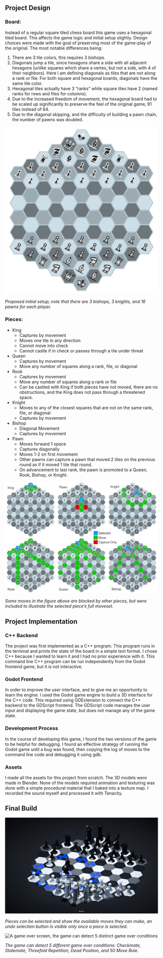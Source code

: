 ## Project Design
### Board:
Instead of a regular square tiled chess board this game uses a hexagonal tiled board. This affects the game logic and initial setup slightly. Design choices were made with the goal of preserving most of the game-play of the original. The most notable differences being:

1. There are 3 tile colors, this requires 3 bishops.
2. Diagonals jump a tile, since hexagons share a side with all adjacent hexagons (unlike squares which share a vertex, but not a side, with 4 of their neighbors). Here I am defining diagonals as tiles that are not along a rank or file. For both square and hexagonal boards, diagonals have the same tile color.
3. Hexagonal tiles actually have 3 “ranks” while square tiles have 2 (named ranks for rows and files for columns).
4. Due to the increased freedom of movement, the hexagonal board had to be scaled up significantly to preserve the feel of the original game, 91 tiles instead of 64.
5. Due to the diagonal skipping, and the difficulty of building a pawn chain, the number of pawns was doubled.

![Initial setup, note: 3 bishops, 3 knights, and 16 pawns](images/figure-01.jpg)

*Proposed initial setup; note that there are 3 bishops, 3 knights, and 16 pawns for each player.*
### Pieces:

- King
  - Captures by movement
  - Moves one tile in any direction
  - Cannot move into check
  - Cannot castle if in check or passes through a tile under threat
- Queen
  - Captures by movement
  - Move any number of squares along a rank, file, or diagonal
- Rook
  - Captures by movement
  - Move any number of squares along a rank or file
  - Can be castled with King if both pieces have not moved, there are no obstructions, and the King does not pass through a threatened space.
- Knight
  - Moves to any of the closest squares that are not on the same rank, file, or diagonal
  - Captures by movement
- Bishop
  - Diagonal Movement
  - Captures by movement
- Pawn
  - Moves forward 1 space
  - Captures diagonally
  - Moves 1-2 on first movement
  - Other pawns can capture a pawn that moved 2 tiles on the previous round as if it moved 1 tile that round.
  - On advancement to last rank, the pawn is promoted to a Queen, Rook, Bishop, or Knight.

![Move sets for each piece, overlayed on-top of their initial positions](images/figure-02.jpg)

*Some moves in the figure above are blocked by other pieces, but were included to illustrate the selected piece’s full moveset.*

## Project Implementation
### C++ Backend
The project was first implemented as a C++ program. This program runs in the terminal and prints the state of the board in a simple text format. I chose C++ because I wanted to learn it and I had no prior experience with it. This command line C++ program can be run independently from the Godot frontend game, but it is not interactive.

### Godot Frontend
In order to improve the user interface, and to give me an opportunity to learn the engine. I used the Godot game engine to build a 3D interface for the C++ code. This required using GDExtension to connect the C++ backend to the GDScript frontend. The GDScript code manages the user input and displaying the game state, but does not manage any of the game state.

### Development Process
In the course of developing this game, I found the two versions of the game to be helpful for debugging. I found an effective strategy of running the Godot game until a bug was found, then copying the log of moves to the command line code and debugging it using gdb.

### Assets
I made all the assets for this project from scratch. The 3D models were made in Blender. None of the models required animation and texturing was done with a simple procedural material that I baked into a texture map. I recorded the sound myself and processed it with Tenacity.

## Final Build
![Final game interface, available moves for the selected piece are highlighted in blue](images/figure-03.jpg)

*Pieces can be selected and show the available moves they can make, an undo selection button is visible only once a piece is selected.*

![A game over screen, the game can detect 5 distinct game over conditions](images/figure-05.jpg)

*The game can detect 5 different game over conditions: Checkmate, Stalemate, Threefold Repetition, Dead Position, and 50 Move Rule.*
